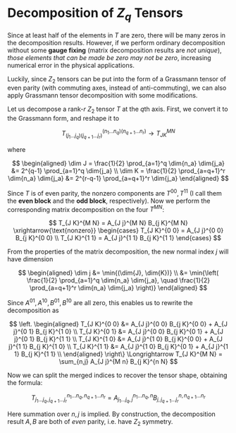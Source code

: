 # Decomposition of $Z_q$ Tensors

Since at least half of the elements in $T$ are zero, there will be many zeros in the decomposition results. However, if we perform ordinary decomposition without some **gauge fixing** (matrix decomposition results are *not unique*), *those elements that can be made be zero may not be zero*, increasing numerical error in the physical applications. 

Luckily, since $Z_2$ tensors can be put into the form of a Grassmann tensor of even parity (with commuting axes, instead of anti-commuting), we can also apply Grassmann tensor decomposition with some modifications.  

Let us decompose a rank-$r$ $Z_2$ tensor $T$ at the $q$th axis. First, we convert it to the Grassmann form, and reshape it to

$$
T_{(j_1 ... j_q) (j_{q+1} ... j_r)}^{(n_1 ... n_q) (n_{q+1} ... n_r)}
\rightarrow T_{J K}^{M N}
$$

where

$$
\begin{aligned}
    \dim J = \frac{1}{2} \prod_{a=1}^q \dim{n_a} \dim{j_a} 
    &= 2^{q-1} \prod_{a=1}^q \dim{j_a} 
    \\
    \dim K = \frac{1}{2} \prod_{a=q+1}^r \dim{n_a} \dim{j_a}
    &= 2^{r-q-1} \prod_{a=q+1}^r \dim{j_a}
\end{aligned}
$$

Since $T$ is of even parity, the nonzero components are $T^{0 0}, T^{1 1}$ (I call them the **even block** and the **odd block**, respectively). Now we perform the corresponding matrix decomposition on the four $T^{MN}$:

$$
T_{J K}^{M N} = A_{J j}^{M N} B_{j K}^{M N} 
\xrightarrow{\text{nonzero}}
\begin{cases}
    T_{J K}^{0 0} = A_{J j}^{0 0} B_{j K}^{0 0} \\
    T_{J K}^{1 1} = A_{J j}^{1 1} B_{j K}^{1 1}
\end{cases}
$$

From the properties of the matrix decomposition, the new normal index $j$ will have dimension

$$
\begin{aligned}
    \dim j &= \min{(\dim{J}, \dim{K})} \\
    &= \min{\left(
        \frac{1}{2} \prod_{a=1}^q \dim{n_a} \dim{j_a}, \quad 
        \frac{1}{2} \prod_{a=q+1}^r \dim{n_a} \dim{j_a}
        \right)}
\end{aligned}
$$

Since $A^{0 1}, A^{1 0}, B^{0 1}, B^{1 0}$ are all zero, this enables us to rewrite the decomposition as

$$
\left.
\begin{aligned}
    T_{J K}^{0 0} &= A_{J j}^{0 0} B_{j K}^{0 0} +  A_{J j}^{0 1} B_{j K}^{1 0} \\
    T_{J K}^{0 1} &= A_{J j}^{0 0} B_{j K}^{0 1} +  A_{J j}^{0 1} B_{j K}^{1 1} \\
    T_{J K}^{1 0} &= A_{J j}^{1 0} B_{j K}^{0 0} +  A_{J j}^{1 1} B_{j K}^{1 0} \\
    T_{J K}^{1 1} &= A_{J j}^{1 0} B_{j K}^{0 1} +  A_{J j}^{1 1} B_{j K}^{1 1} \\
\end{aligned}
\right\} \Longrightarrow
T_{J K}^{M N} = \sum_{n,j} A_{J j}^{M n} B_{j K}^{n N}
$$

Now we can split the merged indices to recover the tensor shape, obtaining the formula:

$$
T_{j_1 ... j_q,  j_{q+1} ... j_r}^{n_1 ... n_q,  n_{q+1} ... n_r}
= A_{j_1 ... j_q, j}^{n_1 ... n_q, n} B_{j, j_{q+1} ... j_r}^{n, n_{q+1} ... n_r} 
$$

Here summation over $n,j$ is implied. By construction, the decomposition result $A, B$ are both of *even* parity, i.e. have $Z_2$ symmetry.